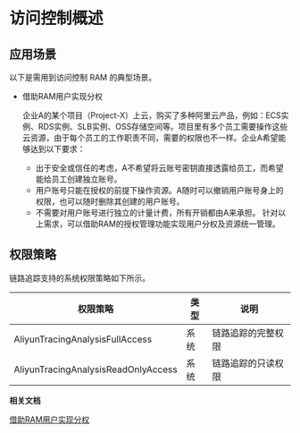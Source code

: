 # 访问控制概述

## 应用场景

以下是需用到访问控制 RAM 的典型场景。

-   借助RAM用户实现分权

    企业A的某个项目（Project-X）上云，购买了多种阿里云产品，例如：ECS实例、RDS实例、SLB实例、OSS存储空间等。项目里有多个员工需要操作这些云资源，由于每个员工的工作职责不同，需要的权限也不一样。企业A希望能够达到以下要求：

    -   出于安全或信任的考虑，A不希望将云账号密钥直接透露给员工，而希望能给员工创建独立账号。
    -   用户账号只能在授权的前提下操作资源。A随时可以撤销用户账号身上的权限，也可以随时删除其创建的用户账号。
    -   不需要对用户账号进行独立的计量计费，所有开销都由A来承担。
    针对以上需求，可以借助RAM的授权管理功能实现用户分权及资源统一管理。


## 权限策略

链路追踪支持的系统权限策略如下所示。

|权限策略|类型|说明|
|----|--|--|
|AliyunTracingAnalysisFullAccess|系统|链路追踪的完整权限|
|AliyunTracingAnalysisReadOnlyAccess|系统|链路追踪的只读权限|

**相关文档**  


[借助RAM用户实现分权](/cn.zh-CN/访问控制/借助RAM用户实现分权.md)

